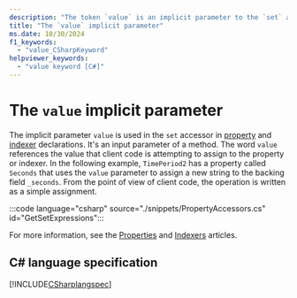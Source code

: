 ```yaml
---
description: "The token `value` is an implicit parameter to the `set` accessor for indexers or properties. It represents the parameter to the set accessor."
title: "The `value` implicit parameter"
ms.date: 10/30/2024
f1_keywords: 
  - "value_CSharpKeyword"
helpviewer_keywords: 
  - "value keyword [C#]"
---
```

# The `value` implicit parameter

The implicit parameter `value` is used in the `set` accessor in [property](../../programming-guide/classes-and-structs/properties.md) and [indexer](../../programming-guide/indexers/index.md) declarations. It's an input parameter of a method. The word `value` references the value that client code is attempting to assign to the property or indexer. In the following example, `TimePeriod2` has a property called `Seconds` that uses the `value` parameter to assign a new string to the backing field `_seconds`. From the point of view of client code, the operation is written as a simple assignment.

:::code language="csharp" source="./snippets/PropertyAccessors.cs" id="GetSetExpressions":::

For more information, see the [Properties](../../programming-guide/classes-and-structs/properties.md) and [Indexers](../../programming-guide/indexers/index.md) articles.

## C# language specification

[!INCLUDE[CSharplangspec](~/includes/csharplangspec-md.md)]
